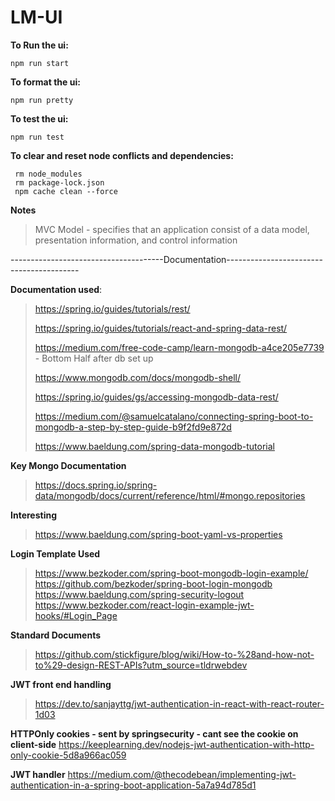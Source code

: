 # LM-UI

**To Run the ui:**
```
npm run start
```

**To format the ui:**
```
npm run pretty
```

**To test the ui:**
```
npm run test
```

**To clear and reset node conflicts and dependencies:**
```
 rm node_modules
 rm package-lock.json
 npm cache clean --force
```

 **Notes**

 > MVC Model - specifies that an application consist of a data model, presentation information, and control information


--------------------------------------Documentation-----------------------------------------

**Documentation used**: 

> https://spring.io/guides/tutorials/rest/
>
> https://spring.io/guides/tutorials/react-and-spring-data-rest/
> 
> https://medium.com/free-code-camp/learn-mongodb-a4ce205e7739 - Bottom Half after db set up
> 
> https://www.mongodb.com/docs/mongodb-shell/
> 
> https://spring.io/guides/gs/accessing-mongodb-data-rest/
> 
> https://medium.com/@samuelcatalano/connecting-spring-boot-to-mongodb-a-step-by-step-guide-b9f2fd9e872d
> 
> https://www.baeldung.com/spring-data-mongodb-tutorial

**Key Mongo Documentation**
>  https://docs.spring.io/spring-data/mongodb/docs/current/reference/html/#mongo.repositories


**Interesting**
> https://www.baeldung.com/spring-boot-yaml-vs-properties

**Login Template Used**
> https://www.bezkoder.com/spring-boot-mongodb-login-example/
> https://github.com/bezkoder/spring-boot-login-mongodb
> https://www.baeldung.com/spring-security-logout
> https://www.bezkoder.com/react-login-example-jwt-hooks/#Login_Page

**Standard Documents**
> https://github.com/stickfigure/blog/wiki/How-to-%28and-how-not-to%29-design-REST-APIs?utm_source=tldrwebdev



**JWT front end handling**
> https://dev.to/sanjayttg/jwt-authentication-in-react-with-react-router-1d03

**HTTPOnly cookies - sent by springsecurity - cant see the cookie on client-side**
https://keeplearning.dev/nodejs-jwt-authentication-with-http-only-cookie-5d8a966ac059


**JWT handler**
https://medium.com/@thecodebean/implementing-jwt-authentication-in-a-spring-boot-application-5a7a94d785d1
